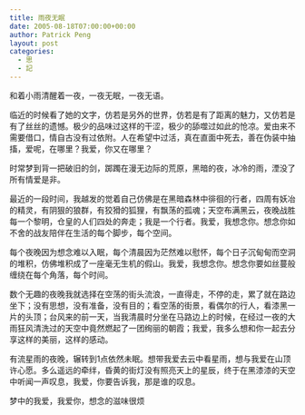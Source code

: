 ```yaml
---
title: 雨夜无眠
date: 2005-08-18T07:00:00+00:00
author: Patrick Peng
layout: post
categories:
  - 思
  - 記
---
```

和着小雨清醒着一夜，一夜无眠，一夜无语。

临近的时候看了她的文字，仿若是另外的世界，仿若是有了距离的魅力，又仿若是有了丝丝的遗憾。极少的品味过这样的干涩，极少的舔噬过如此的怆凉。爱由来不需要借口，情自古没有过依附。人在希望中过活，真在直面中死去，善在伪装中抽搐，爱呢，在哪里？我爱，你又在哪里？

时常梦到背一把破旧的剑，踯躅在漫无边际的荒原，黑暗的夜，冰冷的雨，湮没了所有情爱是非。

最近的一段时间，我越发的觉着自己仿佛是在黑暗森林中徘徊的行者，四周有妖冶的精灵，有阴狠的狼群，有狡猾的狐狸，有飘荡的孤魂；天空布满黑云，夜晚战胜每一个黎明，仓皇的人们四处的奔走；我是一个行者。我爱，我想念你。想念你如不舍的战友陪伴在生活的每个脚步，每个空间。

每个夜晚因为想念难以入眠，每个清晨因为茫然难以慰怀，每个日子沉甸甸而空洞的堆积，仿佛堆积成了一座毫无生机的假山。我爱，我想念你。想念你要如丝蔓般缠绕在每个角落，每个时间。

数个无趣的夜晚我就选择在空荡的街头流浪，一直得走，不停的走，累了就在路边坐下；没有思想，没有准备，没有目的；看空荡的街景，看偶尔的行人，看漆黑一片的头顶；台风来的前一天，当我清晨时分坐在马路边上的时候，在经过一夜的大雨狂风清洗过的天空中竟然燃起了一团绚丽的朝霞；我爱，我多么想和你一起去分享这样的美丽，这样的感动。

有流星雨的夜晚，辗转到1点依然未眠。想带我爱去云中看星雨，想与我爱在山顶许心愿。多么遥远的牵绊，昏黄的街灯没有照亮天上的星辰，终于在黑漆漆的天空中听闻一声叹息，我爱，你要告诉我，那是谁的叹息。

梦中的我爱，我爱你，想念的滋味很烦
